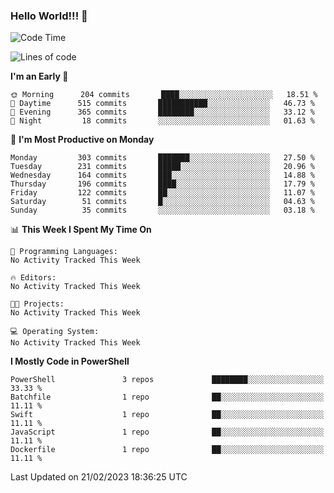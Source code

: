 ### Hello World!!! 👋

<!--
**kekotek/kekotek** is a ✨ _special_ ✨ repository because its `README.md` (this file) appears on your GitHub profile.

Here are some ideas to get you started:

- 🔭 I’m currently working on ...
- 🌱 I’m currently learning ...
- 👯 I’m looking to collaborate on ...
- 🤔 I’m looking for help with ...
- 💬 Ask me about ...
- 📫 How to reach me: ...
- 😄 Pronouns: ...
- ⚡ Fun fact: ...
-->

<!--START_SECTION:waka-->
![Code Time](http://img.shields.io/badge/Code%20Time-361%20hrs%2013%20mins-blue)

![Lines of code](https://img.shields.io/badge/From%20Hello%20World%20I%27ve%20Written-20%20Thousand%20lines%20of%20code-blue)

**I'm an Early 🐤** 

```text
🌞 Morning      204 commits       ████░░░░░░░░░░░░░░░░░░░░░   18.51 % 
🌆 Daytime      515 commits       ███████████░░░░░░░░░░░░░░   46.73 % 
🌃 Evening      365 commits       ████████░░░░░░░░░░░░░░░░░   33.12 % 
🌙 Night         18 commits       ░░░░░░░░░░░░░░░░░░░░░░░░░   01.63 % 

```
📅 **I'm Most Productive on Monday** 

```text
Monday         303 commits       ███████░░░░░░░░░░░░░░░░░░   27.50 % 
Tuesday        231 commits       █████░░░░░░░░░░░░░░░░░░░░   20.96 % 
Wednesday      164 commits       ███░░░░░░░░░░░░░░░░░░░░░░   14.88 % 
Thursday       196 commits       ████░░░░░░░░░░░░░░░░░░░░░   17.79 % 
Friday         122 commits       ██░░░░░░░░░░░░░░░░░░░░░░░   11.07 % 
Saturday        51 commits       █░░░░░░░░░░░░░░░░░░░░░░░░   04.63 % 
Sunday          35 commits       ░░░░░░░░░░░░░░░░░░░░░░░░░   03.18 % 

```


📊 **This Week I Spent My Time On** 

```text
💬 Programming Languages: 
No Activity Tracked This Week

🔥 Editors: 
No Activity Tracked This Week

🐱‍💻 Projects: 
No Activity Tracked This Week

💻 Operating System: 
No Activity Tracked This Week

```

**I Mostly Code in PowerShell** 

```text
PowerShell               3 repos             ████████░░░░░░░░░░░░░░░░░   33.33 % 
Batchfile                1 repo              ██░░░░░░░░░░░░░░░░░░░░░░░   11.11 % 
Swift                    1 repo              ██░░░░░░░░░░░░░░░░░░░░░░░   11.11 % 
JavaScript               1 repo              ██░░░░░░░░░░░░░░░░░░░░░░░   11.11 % 
Dockerfile               1 repo              ██░░░░░░░░░░░░░░░░░░░░░░░   11.11 % 

```



 Last Updated on 21/02/2023 18:36:25 UTC
<!--END_SECTION:waka-->
